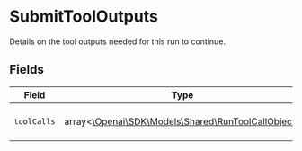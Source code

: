 # SubmitToolOutputs

Details on the tool outputs needed for this run to continue.


## Fields

| Field                                                                                          | Type                                                                                           | Required                                                                                       | Description                                                                                    |
| ---------------------------------------------------------------------------------------------- | ---------------------------------------------------------------------------------------------- | ---------------------------------------------------------------------------------------------- | ---------------------------------------------------------------------------------------------- |
| `toolCalls`                                                                                    | array<[\Openai\SDK\Models\Shared\RunToolCallObject](../../Models/Shared/RunToolCallObject.md)> | :heavy_check_mark:                                                                             | A list of the relevant tool calls.                                                             |